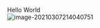 Hello World  
![image-20210307214040751](C:\Users\book\AppData\Roaming\Typora\typora-user-images\image-20210307214040751.png)
